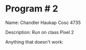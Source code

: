 # Program # 2
Name:  Chandler Haukap
Cosc 4735

Description:  Run on class Pixel 2

Anything that doesn't work:
